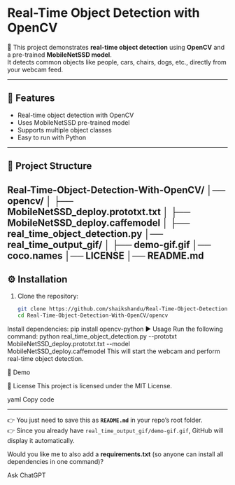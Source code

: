 # Real-Time Object Detection with OpenCV

🚀 This project demonstrates **real-time object detection** using **OpenCV** and a pre-trained **MobileNetSSD model**.  
It detects common objects like people, cars, chairs, dogs, etc., directly from your webcam feed.  

---

## 📌 Features
- Real-time object detection with OpenCV
- Uses MobileNetSSD pre-trained model
- Supports multiple object classes
- Easy to run with Python

---

## 📂 Project Structure
Real-Time-Object-Detection-With-OpenCV/
│── opencv/
│ ├── MobileNetSSD_deploy.prototxt.txt
│ ├── MobileNetSSD_deploy.caffemodel
│ ├── real_time_object_detection.py
│── real_time_output_gif/
│ ├── demo-gif.gif
│── coco.names
│── LICENSE
│── README.md
---

## ⚙️ Installation

1. Clone the repository:
   ```bash
   git clone https://github.com/shaikshandu/Real-Time-Object-Detection-With-OpenCV.git
   cd Real-Time-Object-Detection-With-OpenCV/opencv
Install dependencies:
pip install opencv-python
▶️ Usage
Run the following command:
python real_time_object_detection.py --prototxt MobileNetSSD_deploy.prototxt.txt --model MobileNetSSD_deploy.caffemodel
This will start the webcam and perform real-time object detection.

🎥 Demo


📜 License
This project is licensed under the MIT License.

yaml
Copy code

---

👉 You just need to save this as **`README.md`** in your repo’s root folder.  
👉 Since you already have `real_time_output_gif/demo-gif.gif`, GitHub will display it automatically.  

Would you like me to also add a **requirements.txt** (so anyone can install all dependencies in one command)?







Ask ChatGPT

